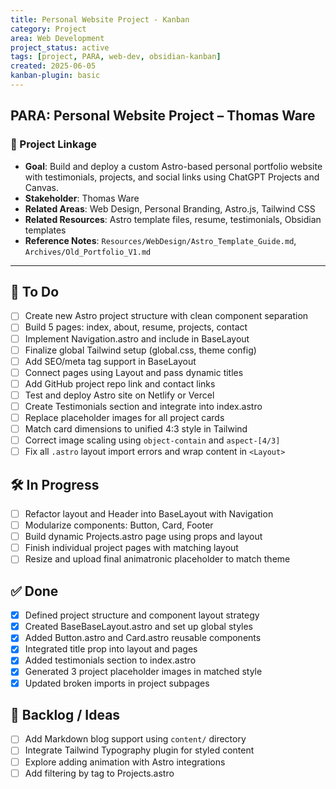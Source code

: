 ```yaml
---
title: Personal Website Project - Kanban
category: Project
area: Web Development
project_status: active
tags: [project, PARA, web-dev, obsidian-kanban]
created: 2025-06-05
kanban-plugin: basic
---
```


## PARA: Personal Website Project – Thomas Ware

### 🔗 Project Linkage
- **Goal**: Build and deploy a custom Astro-based personal portfolio website with testimonials, projects, and social links using ChatGPT Projects and Canvas.
- **Stakeholder**: Thomas Ware
- **Related Areas**: Web Design, Personal Branding, Astro.js, Tailwind CSS
- **Related Resources**: Astro template files, resume, testimonials, Obsidian templates
- **Reference Notes**: `Resources/WebDesign/Astro_Template_Guide.md`, `Archives/Old_Portfolio_V1.md`

---

## 🎯 To Do
- [ ] Create new Astro project structure with clean component separation
- [ ] Build 5 pages: index, about, resume, projects, contact
- [ ] Implement Navigation.astro and include in BaseLayout
- [ ] Finalize global Tailwind setup (global.css, theme config)
- [ ] Add SEO/meta tag support in BaseLayout
- [ ] Connect pages using Layout and pass dynamic titles
- [ ] Add GitHub project repo link and contact links
- [ ] Test and deploy Astro site on Netlify or Vercel
- [ ] Create Testimonials section and integrate into index.astro
- [ ] Replace placeholder images for all project cards
- [ ] Match card dimensions to unified 4:3 style in Tailwind
- [ ] Correct image scaling using `object-contain` and `aspect-[4/3]`
- [ ] Fix all `.astro` layout import errors and wrap content in `<Layout>`

## 🛠 In Progress
- [ ] Refactor layout and Header into BaseLayout with Navigation
- [ ] Modularize components: Button, Card, Footer
- [ ] Build dynamic Projects.astro page using props and layout
- [ ] Finish individual project pages with matching layout
- [ ] Resize and upload final animatronic placeholder to match theme

## ✅ Done
- [x] Defined project structure and component layout strategy
- [x] Created BaseBaseLayout.astro and set up global styles
- [x] Added Button.astro and Card.astro reusable components
- [x] Integrated title prop into layout and pages
- [x] Added testimonials section to index.astro
- [x] Generated 3 project placeholder images in matched style
- [x] Updated broken imports in project subpages

## 🔁 Backlog / Ideas
- [ ] Add Markdown blog support using `content/` directory
- [ ] Integrate Tailwind Typography plugin for styled content
- [ ] Explore adding animation with Astro integrations
- [ ] Add filtering by tag to Projects.astro
